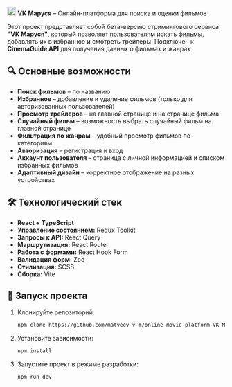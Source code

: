 <img src="https://github.com/matveev-v-m/online-movie-platform-VK-Marusya/blob/master/src/assets/favicon.svg" alt="VK-marusya favicon" width="20"> **VK Маруся** – Онлайн-платформа для поиска и оценки фильмов

Этот проект представляет собой бета-версию стримингового сервиса **"VK Маруся"**, который позволяет пользователям искать фильмы, добавлять их в избранное и смотреть трейлеры. Подключен к **CinemaGuide API** для получения данных о фильмах и жанрах

## 🔍 Основные возможности

- **Поиск фильмов** – по названию
- **Избранное** – добавление и удаление фильмов (только для авторизованных пользователей)
- **Просмотр трейлеров** – на главной странице и на странице фильма
- **Случайный фильм** – возможность выбрать случайный фильм на главной странице
- **Фильтрация по жанрам** – удобный просмотр фильмов по категориям
- **Авторизация** – регистрация и вход
- **Аккаунт пользователя** – страница с личной информацией и списком избранных фильмов
- **Адаптивный дизайн** – корректное отображение на разных устройствах

## 🛠 Технологический стек

- **React + TypeScript**
- **Управление состоянием:** Redux Toolkit
- **Запросы к API:** React Query
- **Маршрутизация:** React Router
- **Работа с формами:** React Hook Form
- **Валидация форм:** Zod
- **Стилизация:** SCSS
- **Сборка:** Vite

## 🚀 Запуск проекта

1. Клонируйте репозиторий:
   ```bash
   npm clone https://github.com/matveev-v-m/online-movie-platform-VK-Marusya.git
   ```
2. Установите зависимости:
   ```bash
   npm install
   ```
3. Запустите проект в режиме разработки:
   ```bash
   npm run dev
   ```
